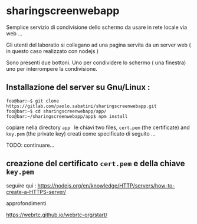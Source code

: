 # sharingscreenwebapp

Semplice servizio di condivisione dello schermo da usare in rete locale via web ...

Gli utenti del laboratio si collegano ad una pagina servita da un server web ( in questo caso realizzato con nodejs )

Sono presenti due bottoni. Uno per condividere lo schermo ( una finestra) uno per interrompere la condivisione.


## Installazione del server su Gnu/Linux :


```console
foo@bar:~$ git clone https://gitlab.com/paolo.sabatini/sharingscreenwebapp.git
foo@bar:~$ cd sharingscreenwebapp/app/ 
foo@bar:~/sharingscreenwebapp/app$ npm install 

```

copiare nella directory ```app ``` le chiavi  two files, ```cert.pem``` (the certificate) and ```key.pem``` (the private key) creati come specificato di seguito ...

TODO: continuare...

## creazione del certificato ```cert.pem``` e della chiave ```key.pem``` 

seguire qui : https://nodejs.org/en/knowledge/HTTP/servers/how-to-create-a-HTTPS-server/




approfondimenti 

https://webrtc.github.io/webrtc-org/start/
